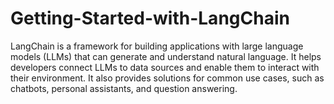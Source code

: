 # Getting-Started-with-LangChain

LangChain is a framework for building applications with large language models (LLMs) that can generate and understand natural language. 
It helps developers connect LLMs to data sources and enable them to interact with their environment. 
It also provides solutions for common use cases, such as chatbots, personal assistants, and question answering.

